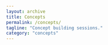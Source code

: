 ```yaml
---
layout: archive
title: Concepts
permalink: /concepts/
tagline: "Concept building sessions."
category: "concepts"
---
```

